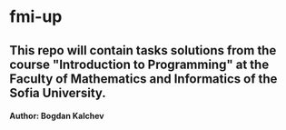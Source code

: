 # fmi-up

## This repo will contain tasks solutions from the course "Introduction to Programming" at the Faculty of Mathematics and Informatics of the Sofia University.

#### Author: Bogdan Kalchev
